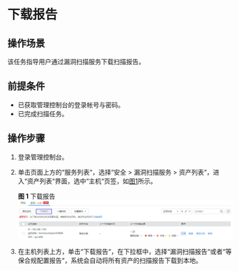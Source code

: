 # 下载报告<a name="ZH-CN_TOPIC_0125067482"></a>

## 操作场景<a name="section1847213513351"></a>

该任务指导用户通过漏洞扫描服务下载扫描报告。

## 前提条件<a name="section834944319355"></a>

-   已获取管理控制台的登录帐号与密码。
-   已完成扫描任务。

## 操作步骤<a name="section7229205019356"></a>

1.  登录管理控制台。
2.  单击页面上方的“服务列表“，选择“安全  \>  漏洞扫描服务  \>  资产列表“，进入“资产列表“界面，选中“主机“页签，如[图1](#zh-cn_topic_0115832329_fig14176121734116)所示。

    **图 1**  下载报告<a name="zh-cn_topic_0115832329_fig14176121734116"></a>  
    ![](figures/下载报告.jpg "下载报告")


1.  在主机列表上方，单击“下载报告“，在下拉框中，选择“漏洞扫描报告“或者“等保合规配置报告“，系统会自动将所有资产的扫描报告下载到本地。

